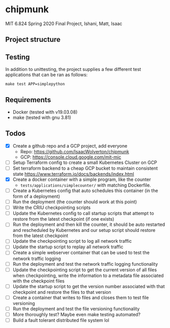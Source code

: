 # chipmunk

MIT 6.824 Spring 2020 Final Project, Ishani, Matt, Isaac

## Project structure

## Testing

In addition to unittesting, the project supplies a few different test applications
that can be ran as follows:

```
make test APP=simplepython
```

## Requirements
- Docker (tested with v19.03.08)
- make (tested with gnu 3.81)

## Todos

- [x] Create a github repo and a GCP project, add everyone
  - Repo: <https://github.com/IsaacWolverton/chipmunk>
  - GCP: <https://console.cloud.google.com/mit-mic>
- [ ] Setup Terraform config to create a small Kubernetes Cluster on GCP
- [ ] Set terraform backend to a cheap GCP bucket to maintain consistent state <https://www.terraform.io/docs/backends/index.html>
- [x] Create a docker container with a simple program, like the counter
  - `tests/applications/simplecounter/` with matching Dockerfile.
- [ ] Create a Kubernetes config that auto schedules this container (in the form of a deployment) 
- [ ] Run the deployment (the counter should work at this point)
- [ ] Write the CRIU checkpointing scripts
- [ ] Update the Kubernetes config to call startup scripts that attempt to restore from the latest checkpoint (if one exists)
- [ ] Run the deployment and then kill the counter, it should be auto restarted and rescheduled by Kubernetes and our setup script should restore from the latest checkpoint 
- [ ] Update the checkpointing script to log all network traffic
- [ ] Update the startup script to replay all network traffic 
- [ ] Create a simple webserver container that can be used to test the network traffic logging 
- [ ] Run the deployment and test the network traffic logging functionality 
- [ ] Update the checkpointing script to get the current version of all files when checkpointing, write the information to a metadata file associated with the checkpoint files
- [ ] Update the startup script to get the version number associated with that checkpoint and restore the files to that version
- [ ] Create a container that writes to files and closes them to test file versioning 
- [ ] Run the deployment and test the file versioning functionality 
- [ ] More thoroughly test? Maybe even make testing automated? 
- [ ] Build a fault tolerant distributed file system lol 
